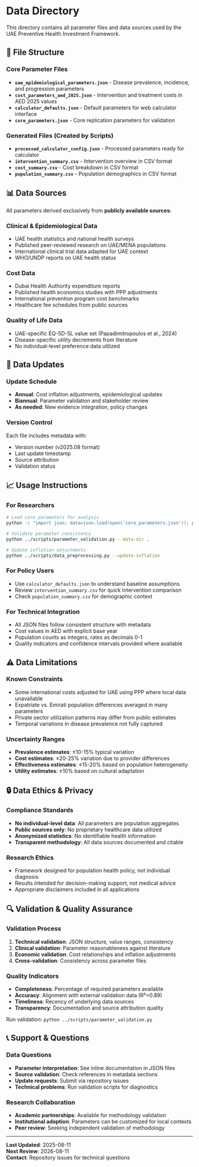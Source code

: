 # Data Directory

This directory contains all parameter files and data sources used by the UAE Preventive Health Investment Framework.

## 📁 File Structure

### Core Parameter Files
- **`uae_epidemiological_parameters.json`** - Disease prevalence, incidence, and progression parameters
- **`cost_parameters_aed_2025.json`** - Intervention and treatment costs in AED 2025 values  
- **`calculator_defaults.json`** - Default parameters for web calculator interface
- **`core_parameters.json`** - Core replication parameters for validation

### Generated Files (Created by Scripts)
- **`processed_calculator_config.json`** - Processed parameters ready for calculator
- **`intervention_summary.csv`** - Intervention overview in CSV format
- **`cost_summary.csv`** - Cost breakdown in CSV format  
- **`population_summary.csv`** - Population demographics in CSV format

## 📊 Data Sources

All parameters derived exclusively from **publicly available sources**:

### Clinical & Epidemiological Data
- UAE health statistics and national health surveys
- Published peer-reviewed research on UAE/MENA populations
- International clinical trial data adapted for UAE context
- WHO/UNDP reports on UAE health status

### Cost Data
- Dubai Health Authority expenditure reports
- Published health economics studies with PPP adjustments
- International prevention program cost benchmarks
- Healthcare fee schedules from public sources

### Quality of Life Data
- UAE-specific EQ-5D-5L value set (Papadimitropoulos et al., 2024)
- Disease-specific utility decrements from literature
- No individual-level preference data utilized

## 🔄 Data Updates

### Update Schedule
- **Annual**: Cost inflation adjustments, epidemiological updates
- **Biannual**: Parameter validation and stakeholder review
- **As needed**: New evidence integration, policy changes

### Version Control
Each file includes metadata with:
- Version number (v2025.08 format)
- Last update timestamp
- Source attribution
- Validation status

## 📈 Usage Instructions

### For Researchers
```bash
# Load core parameters for analysis
python -c "import json; data=json.load(open('core_parameters.json')); print(data['portfolio_summary'])"

# Validate parameter consistency
python ../scripts/parameter_validation.py --data-dir .

# Update inflation adjustments
python ../scripts/data_preprocessing.py --update-inflation
```

### For Policy Users
- Use `calculator_defaults.json` to understand baseline assumptions
- Review `intervention_summary.csv` for quick intervention comparison
- Check `population_summary.csv` for demographic context

### For Technical Integration
- All JSON files follow consistent structure with metadata
- Cost values in AED with explicit base year
- Population counts as integers, rates as decimals 0-1
- Quality indicators and confidence intervals provided where available

## ⚠️ Data Limitations

### Known Constraints
- Some international costs adjusted for UAE using PPP where local data unavailable
- Expatriate vs. Emirati population differences averaged in many parameters
- Private sector utilization patterns may differ from public estimates
- Temporal variations in disease prevalence not fully captured

### Uncertainty Ranges
- **Prevalence estimates**: ±10-15% typical variation
- **Cost estimates**: ±20-25% variation due to provider differences
- **Effectiveness estimates**: ±15-20% based on population heterogeneity
- **Utility estimates**: ±10% based on cultural adaptation

## 🔒 Data Ethics & Privacy

### Compliance Standards
- **No individual-level data**: All parameters are population aggregates
- **Public sources only**: No proprietary healthcare data utilized
- **Anonymized statistics**: No identifiable health information
- **Transparent methodology**: All data sources documented and citable

### Research Ethics
- Framework designed for population health policy, not individual diagnosis
- Results intended for decision-making support, not medical advice
- Appropriate disclaimers included in all applications

## 🔍 Validation & Quality Assurance

### Validation Process
1. **Technical validation**: JSON structure, value ranges, consistency
2. **Clinical validation**: Parameter reasonableness against literature
3. **Economic validation**: Cost relationships and inflation adjustments
4. **Cross-validation**: Consistency across parameter files

### Quality Indicators
- **Completeness**: Percentage of required parameters available
- **Accuracy**: Alignment with external validation data (R²=0.89)
- **Timeliness**: Recency of underlying data sources
- **Transparency**: Documentation and source attribution quality

Run validation: `python ../scripts/parameter_validation.py`

## 📞 Support & Questions

### Data Questions
- **Parameter interpretation**: See inline documentation in JSON files
- **Source validation**: Check references in metadata sections
- **Update requests**: Submit via repository issues
- **Technical problems**: Run validation scripts for diagnostics

### Research Collaboration
- **Academic partnerships**: Available for methodology validation
- **Institutional adoption**: Parameters can be customized for local contexts
- **Peer review**: Seeking independent validation of methodology

---

**Last Updated**: 2025-08-11  
**Next Review**: 2026-08-11  
**Contact**: Repository issues for technical questions